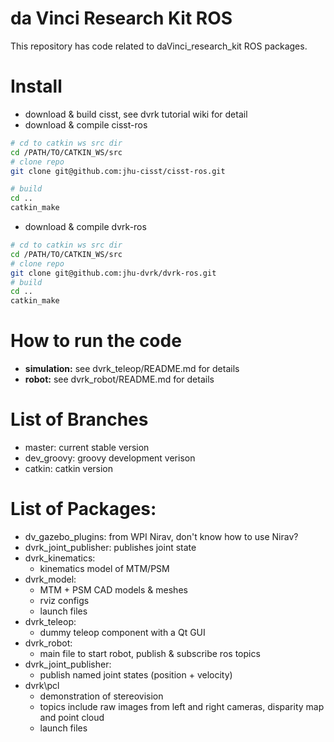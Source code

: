 da Vinci Research Kit ROS
====================
This repository has code related to daVinci\_research\_kit ROS packages. 

# Install 
* download & build cisst, see dvrk tutorial wiki for detail 
* download & compile cisst-ros

```sh
# cd to catkin ws src dir
cd /PATH/TO/CATKIN_WS/src
# clone repo
git clone git@github.com:jhu-cisst/cisst-ros.git

# build 
cd ..
catkin_make
```
* download & compile dvrk-ros

```sh
# cd to catkin ws src dir
cd /PATH/TO/CATKIN_WS/src
# clone repo
git clone git@github.com:jhu-dvrk/dvrk-ros.git
# build 
cd ..
catkin_make
```

# How to run the code
* **simulation:** see dvrk_teleop/README.md for details
* **robot:** see dvrk_robot/README.md for details 

# List of Branches
* master: current stable version
* dev\_groovy: groovy development verison
* catkin: catkin version 

# List of Packages:
* dv\_gazebo\_plugins: from WPI Nirav, don't know how to use Nirav? 
* dvrk\_joint\_publisher: publishes joint state
* dvrk_kinematics:
  * kinematics model of MTM/PSM
* dvrk_model:
  * MTM + PSM CAD models & meshes
  * rviz configs
  * launch files
* dvrk_teleop:
  * dummy teleop component with a Qt GUI
* dvrk_robot: 
  * main file to start robot, publish & subscribe ros topics 
* dvrk\_joint\_publisher:
  * publish named joint states (position + velocity)
* dvrk\pcl
  * demonstration of stereovision
  * topics include raw images from left and right cameras, disparity map and point cloud 
  * launch files 
